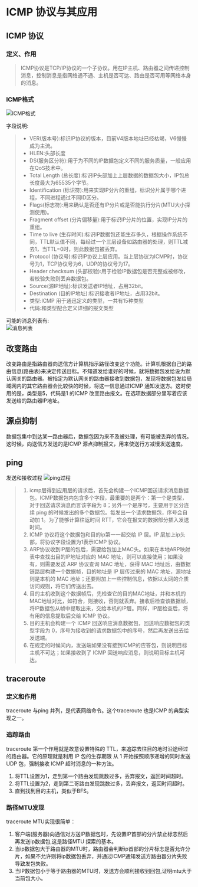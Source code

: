 # ICMP 协议与其应用

## ICMP 协议

### 定义、作用

> ICMP协议是TCP/IP协议的一个子协议。用在IP主机、路由器之间传递控制消息，控制消息是指网络通不通、主机是否可达、路由是否可用等网络本身的消息。

### ICMP格式

![ICMP格式](ICMP协议.png)

字段说明:

 > * VER(版本号):标识IP协议的版本，目前V4版本地址已经枯竭，V6慢慢成为主流。
 > * HLEN:头部长度
 > * DS(服务区分符):用于为不同的IP数据包定义不同的服务质量，一般应用在QoS技术中。
 > * Total Length (总长度):标识IP头部加上上层数据的数据包大小，IP包总长度最大为65535个字节。
 > * Identification (标识符):用来实现IP分片的重组，标识分片属于哪个进程，不同进程通过不同ID区分。
 > * Flags(标志符):用来确认是否还有IP分片或是否能执行分片(MTU大小探测使用)。
 > * Fragment offset (分片偏移量):用于标识IP分片的位置，实现IP分片的重组。
 > * Time to live (生存时间):标识IP数据包还能生存多久，根据操作系统不同，TTL默认值不同，每经过一个三层设备如路由器的处理，则TTL减去1，当TTL=0时，则此数据包被丢弃。
 > * Protocol (协议号):标识IP协议上层应用。当上层协议为ICMP时，协议号为1，TCP协议号为6，UDP的协议号为17。
 > * Header checksum (头部校验):用于检验IP数据包是否完整或被修改，若校验失败则丢弃数据包。
 > * Source(源IP地址):标识发送者IP地址，占用32bit。
 > * Destination (目的IP地址):标识接收者IP地址，占用32bit。
 > * 类型:ICMP 用于通迅定义的类型，一共有15种类型
 > * 代码:和类型配合定义详细的报文类型

 可能的消息列表有:  
 ![消息列表](ICMP错误类型.png)

## 改变路由

改变路由是指路由器向送信方计算机指示路径改变这个功能。计算机根据自己的路由信息(路由表)来决定传送目标。不知道发给谁好的时候，就将数据包发给设为默认网关的路由器。被指定为默认网关的路由器接收到数据包，发现将数据包发给局域网内的其它路由器会比较快的时候，将这一信息通过ICMP 通知发送方。这时使用的是，类型是5，代码是1 的ICMP 改变路由报文。在选项数据部分里写着应该发送给的路由器IP地址。

## 源点抑制

数据包集中到达某一路由器后，数据包因为来不及被处理，有可能被丢弃的情况。这时候，向送信方发送的是ICMP 源点抑制报文，用来使送行方减慢发送速度。

## ping

发送和接收过程
![ping过程](Ping过程.png)

> 1. icmp层得到应用层的请求后，首先会构建一个ICMP回送请求消息数据包。ICMP数据包内包含多个字段，最重要的是两个：第一个是类型，对于回送请求消息而言该字段为 8；另外一个是序号，主要用于区分连续 ping 的时候发出的多个数据包。每发出一个请求数据包，序号会自动加 1。为了能够计算往返时间 RTT，它会在报文的数据部分插入发送时间。
> 2. ICMP 协议将这个数据包和目的ip第一一起交给 IP 层。IP 层加上ip头部，将协议字段设置为1表示ICMP 协议。
> 3. ARP协议收到IP层的包后，需要给包加上MAC头。如果在本地ARP映射表中查找出目的IP地址对应的 MAC 地址，则可以直接使用；如果没有，则需要发送 ARP 协议查询 MAC 地址，获得 MAC 地址后，由数据链路层构建一个数据帧，目的地址是 IP 层传过来的 MAC 地址，源地址则是本机的 MAC 地址；还要附加上一些控制信息，依据以太网的介质访问规则，将它们传送出去。
> 4. 目的主机收到这个数据帧后，先检查它的目的MAC地址，并和本机的MAC地址对比，如符合，则接收，否则就丢弃。接收后检查该数据帧，将IP数据包从帧中提取出来，交给本机的IP层。同样，IP层检查后，将有用的信息提取后交给 ICMP 协议。
> 5. 目的主机会构建一个 ICMP 回送响应消息数据包，回送响应数据包的类型字段为 0，序号为接收到的请求数据包中的序号，然后再发送出去给发送端。
> 6. 在规定的时候间内，发送端如果没有接到ICMP的应答包，则说明目标主机不可达；如果接收到了 ICMP 回送响应消息，则说明目标主机可达。

## traceroute

### 定义和作用

traceroute 与ping 并列，是代表网络命令。这个traceroute 也是ICMP 的典型实现之一。

### 追踪路由

traceroute 第一个作用就是故意设置特殊的 TTL，来追踪去往目的地时沿途经过的路由器。它的原理就是利用 IP 包的生存期限 从 1 开始按照顺序递增的同时发送 UDP 包，强制接收 ICMP 超时消息的一种方法。

1. 将TTL设置为1，走到第一个路由发现跳数过多，丢弃报文，返回时间超时。
2. 将TTL设置为2，走到第二哥路由发现跳数过多，丢弃报文，返回时间超时。
3. 直到找到目的主机，类似于BFS。

### 路径MTU发现

traceroute MTU实现很简单：

1. 客户端(服务器)向通信对方送IP数据包时，先设置IP首部的分片禁止标志然后再发送ip数据包,这是路径MTU 探索的基本。
2. 当ip数据包大于路由器的MTU时，路由器会判断ip首部的分片标志是否允许分片，如果不允许则将ip数据包丢弃，并通过ICMP通知发送方路由器分片失败导致发包失败。
3. 当IP数据包小于等于路由器的MTU时，发送方会顺利接收到回包,证明mtu大于当前包大小。
